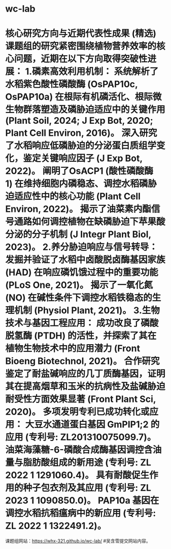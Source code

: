 # wc-lab

核心研究方向与近期代表性成果 (精选)
课题组的研究紧密围绕植物营养效率的核心问题，近期在以下方向取得突破性进展：
1.磷素高效利用机制：
系统解析了水稻紫色酸性磷酸酶 (OsPAP10c, OsPAP10a) 在根际有机磷活化、根际微生物群落塑造及磷胁迫适应中的关键作用 (Plant Soil, 2024; J Exp Bot, 2020; Plant Cell Environ, 2016)。
深入研究了水稻响应低磷胁迫的分泌蛋白质组学变化，鉴定关键响应因子 (J Exp Bot, 2022)。
阐明了OsACP1 (酸性磷酸酶1) 在维持细胞内磷稳态、调控水稻磷胁迫适应性中的核心功能 (Plant Cell Environ, 2022)。
揭示了油菜素内酯信号通路如何调控植物在缺磷胁迫下苹果酸分泌的分子机制 (J Integr Plant Biol, 2023)。
2.养分胁迫响应与信号转导：
发掘并验证了水稻中卤酸脱卤酶基因家族 (HAD) 在响应磷饥饿过程中的重要功能 (PLoS One, 2021)。
揭示了一氧化氮 (NO) 在碱性条件下调控水稻铁稳态的生理机制 (Physiol Plant, 2021)。
3.生物技术与基因工程应用：
成功改良了磷酸脱氢酶 (PTDH) 的活性，并探索了其在植物生物技术中的应用潜力 (Front Bioeng Biotechnol, 2021)。
合作研究鉴定了耐盐碱响应的几丁质酶基因，证明其在提高烟草和玉米的抗病性及盐碱胁迫耐受性方面效果显著 (Front Plant Sci, 2020)。
多项发明专利已成功转化或应用：
大豆水通道蛋白基因 GmPIP1;2 的应用 (专利号: ZL201310075099.7)。
油菜海藻糖-6-磷酸合成酶基因调控含油量与脂肪酸组成的新用途 (专利号: ZL 2022 1 1291060.4)。
具有耐酸促生作用的种子包衣剂及其应用 (专利号: ZL 2023 1 1090850.0)。
PAP10a 基因在调控水稻抗稻瘟病中的新应用 (专利号: ZL 2022 1 1322491.2)。
=======
课题组网站：https://whx-321.github.io/wc-lab/
#吴含雪提交网站内容。

